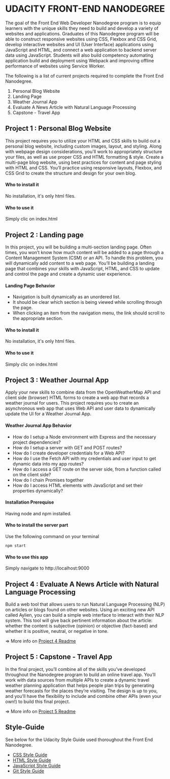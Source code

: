 # UDACITY FRONT-END NANODEGREE
The goal of the Front End Web Developer Nanodegree program is to equip learners with the unique skills they need to build and develop a variety of websites and applications. Graduates of this Nanodegree program will be able to construct responsive websites using CSS, Flexbox and CSS Grid, develop interactive websites and UI (User Interface) applications using JavaScript and HTML, and connect a web application to backend server data using JavaScript. Students will also build competency automating application build and deployment using Webpack and improving offline performance of websites using Service Worker.

The following is a list of current projects required to complete the Front End Nanodegree.
1. Personal Blog Website
2. Landing Page
3. Weather Journal App
4. Evaluate A News Article with Natural Language Processing
5. Capstone - Travel App


## Project 1 : Personal Blog Website
This project requires you to utilize your HTML and CSS skills to build out a personal blog website, including custom images, layout, and styling. Along with webpage design considerations, you'll work to appropriately structure your files, as well as use proper CSS and HTML formatting & style.
Create a multi-page blog website, using best practices for content and page styling with HTML and CSS. You’ll practice using responsive layouts, Flexbox, and CSS Grid to create the structure and design for your own blog.

#### Who to install it
No installation, it's only html files.

#### Who to use it
Simply clic on index.html


## Project 2 : Landing page
In this project, you will be building a multi-section landing page. Often times, you won’t know how much content will be added to a page through a Content Management System (CSM) or an API. To handle this problem, you will dynamically add content to a web page. You’ll be building a landing page that combines your skills with JavaScript, HTML, and CSS to update and control the page and create a dynamic user experience.

#### Landing Page Behavior
- Navigation is built dynamically as an unordered list.
- It should be clear which section is being viewed while scrolling through the page.
- When clicking an item from the navigation menu, the link should scroll to the appropriate section.

#### Who to install it
No installation, it's only html files.

#### Who to use it
Simply clic on index.html

## Project 3 : Weather Journal App
Apply your new skills to combine data from the OpenWeatherMap API and client side (browser) HTML forms to create a web app that records a weather journal for users. This project requires you to create an asynchronous web app that uses Web API and user data to dynamically update the UI for a Weather Journal App.

#### Weather Journal App Behavior
- How do I setup a Node environment with Express and the necessary project dependencies?
- How do I setup a server with GET and POST routes?
- How do I create developer credentials for a Web API?
- How do I use the Fetch API with my credentials and user input to get dynamic data into my app routes?
- How do I access a GET route on the server side, from a function called on the client side?
- How do I chain Promises together
- How do I access HTML elements with JavaScript and set their properties dynamically?

#### Installation Prerequise 
Having node and npm installed. 

#### Who to install the server part
Use the following command on your terminal
```
npm start
```
#### Who to use this app
Simply navigate to http://localhost:9000

## Project 4 : Evaluate A News Article with Natural Language Processing 
Build a web tool that allows users to run Natural Language Processing (NLP) on articles or blogs found on other websites. Using an exciting new API called Aylien, you can build a simple web interface to interact with their NLP system. This tool will give back pertinent information about the article: whether the content is subjective (opinion) or objective (fact-based) and whether it is positive, neutral, or negative in tone.

=> More info on [Project 4 Readme](https://github.com/nicolasambroise/Udacity_FrontEnd_Dev/tree/master/4_Project_News_NLP)

## Project 5 : Capstone - Travel App
In the final project, you’ll combine all of the skills you’ve developed throughout the Nanodegree program to build an online travel app. You’ll work with data sources from multiple APIs to create a dynamic travel weather planning application that helps people plan trips by generating weather forecasts for the places they’re visiting. The design is up to you, and you’ll have the flexibility to include and combine other APIs (even your own!) to build this final project.

=> More info on [Project 5 Readme](https://github.com/nicolasambroise/Udacity_FrontEnd_Dev/tree/master/5_Project_Capstone_Travel_App)

## Style-Guide

See below for the Udacity Style Guide used thoroughout the Front End Nanodegree.

* [CSS Style Guide](http://udacity.github.io/frontend-nanodegree-styleguide/css.html)
* [HTML Style Guide](http://udacity.github.io/frontend-nanodegree-styleguide/)
* [JavaScript Style Guide](http://udacity.github.io/frontend-nanodegree-styleguide/javascript.html)
* [Git Style Guide](https://udacity.github.io/git-styleguide/)
